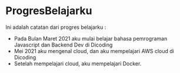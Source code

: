 # ProgresBelajarku
Ini adalah catatan dari progres belajarku :

- Pada Bulan Maret 2021 aku mulai belajar bahasa pemrograman Javascript dan Backend Dev di Dicoding
- Mei 2021 aku mengenal cloud, dan aku mempelajari AWS cloud di Dicoding
- Setelah mempelajari cloud, aku mempelajari Docker.
